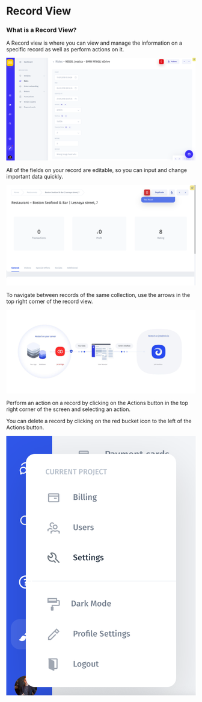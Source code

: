 # Record View

### What is a Record View?

A Record view is where you can view and manage the information on a specific record as well as perform actions on it.

![](../../../.gitbook/assets/snimok-ekrana-2019-07-26-v-12.53.35.png)

All of the fields on your record are editable, so you can input and change important data quickly.

![](../../../.gitbook/assets/image%20%28248%29.png)

To navigate between records of the same collection, use the arrows in the top right corner of the record view.

![](../../../.gitbook/assets/image%20%28208%29.png)

Perform an action on a record by clicking on the Actions button in the top right corner of the screen and selecting an action. 

You can delete a record by clicking on the red bucket icon to the left of the Actions button.

![](../../../.gitbook/assets/image%20%28176%29.png)

